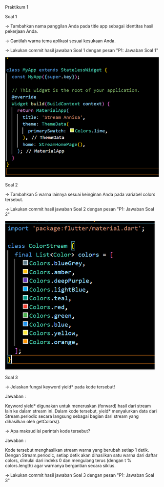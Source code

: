 
Praktikum 1

Soal 1

-> Tambahkan nama panggilan Anda pada title app sebagai identitas hasil pekerjaan Anda.

-> Gantilah warna tema aplikasi sesuai kesukaan Anda.

-> Lakukan commit hasil jawaban Soal 1 dengan pesan "P1: Jawaban Soal 1"

![take1](./images/p1s1.png)

Soal 2

-> Tambahkan 5 warna lainnya sesuai keinginan Anda pada variabel colors tersebut.

-> Lakukan commit hasil jawaban Soal 2 dengan pesan "P1: Jawaban Soal 2"

![take2](./images/p1s2.png)


Soal 3

-> Jelaskan fungsi keyword yield* pada kode tersebut!

Jawaban :

Keyword yield* digunakan untuk meneruskan (forward) hasil dari stream lain ke dalam stream ini. Dalam kode tersebut, yield* menyalurkan data dari Stream.periodic secara langsung sebagai bagian dari stream yang dihasilkan oleh getColors().

-> Apa maksud isi perintah kode tersebut?

Jawaban :

Kode tersebut menghasilkan stream warna yang berubah setiap 1 detik. Dengan Stream.periodic, setiap detik akan dihasilkan satu warna dari daftar colors, dimulai dari indeks 0 dan mengulang terus (dengan t % colors.length) agar warnanya bergantian secara siklus.

-> Lakukan commit hasil jawaban Soal 3 dengan pesan "P1: Jawaban Soal 3"

